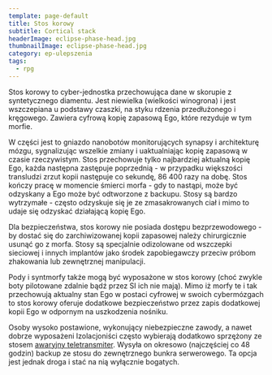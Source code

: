 ```yaml
---
template: page-default
title: Stos korowy
subtitle: Cortical stack
headerImage: eclipse-phase-head.jpg
thumbnailImage: eclipse-phase-head.jpg
category: ep-ulepszenia
tags:
  - rpg
---
```

Stos korowy to cyber-jednostka przechowująca dane w skorupie z syntetycznego diamentu. Jest niewielka (wielkości winogrona) i jest wszczepiana u podstawy czaszki, na styku rdzenia przedłużonego i kręgowego. Zawiera cyfrową kopię zapasową Ego, które rezyduje w tym morfie.

W części jest to gniazdo nanobotów monitorujących synapsy i architekturę mózgu, sygnalizując wszelkie zmiany i uaktualniając kopię zapasową w czasie rzeczywistym. Stos przechowuje tylko najbardziej aktualną kopię Ego, każda następna zastępuje poprzednią - w przypadku większości transludzi zrzut kopii następuje co sekundę, 86 400 razy na dobę. Stos kończy pracę w momencie śmierci morfa - gdy to nastąpi, może być odzyskany a Ego może być odtworzone z backupu. Stosy są bardzo wytrzymałe - często odzyskuje się je ze zmasakrowanych ciał i mimo to udaje się odzyskać działającą kopię Ego.

Dla bezpieczeństwa, stos korowy nie posiada dostępu bezprzewodowego - by dostać się do zarchiwizowanej kopii zapasowej należy chirurgicznie usunąć go z morfa. Stosy są specjalnie odizolowane od wszczepki sieciowej i innych implantów jako środek zapobiegawczy przeciw próbom zhakowania lub zewnętrznej manipulacji.

Pody i syntmorfy także mogą być wyposażone w stos korowy (choć zwykle boty pilotowane zdalnie bądź przez SI ich nie mają). Mimo iż morfy te i tak przechowują aktualny stan Ego w postaci cyfrowej w swoich cybermózgach to stos korowy oferuje dodatkowe bezpieczeństwo przez zapis dodatkowej kopii Ego w odpornym na uszkodzenia nośniku.

Osoby wysoko postawione, wykonujący niebezpieczne zawody, a nawet dobrze wyposażeni Izolacjoniści często wybierają dodatkowo sprzężony ze stosem [awaryjny teletransmiter](awaryjny+teletransmiter). Wysyła on okresowo (najczęściej co 48 godzin) backup ze stosu do zewnętrznego bunkra serwerowego. Ta opcja jest jednak droga i stać na nią wyłącznie bogatych.
